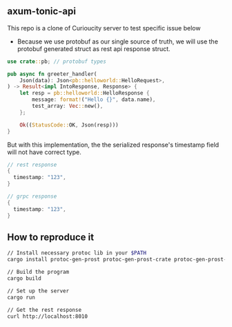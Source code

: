 ## axum-tonic-api

This repo is a clone of Curioucity server to test specific issue below

- Because we use protobuf as our single source of truth, we will use the protobuf generated struct as rest api response struct.

```rust
use crate::pb; // protobuf types

pub async fn greeter_handler(
    Json(data): Json<pb::helloworld::HelloRequest>,
) -> Result<impl IntoResponse, Response> {
    let resp = pb::helloworld::HelloResponse {
        message: format!("Hello {}", data.name),
        test_array: Vec::new(),
    };

    Ok((StatusCode::OK, Json(resp)))
}
```

But with this implementation, the the serialized response's timestamp field will not have correct type.


```rust
// rest response
{
  timestamp: "123",
}

// grpc response
{
  timestamp: "123",
}

```

## How to reproduce it

```bash
// Install necessary protoc lib in your $PATH
cargo install protoc-gen-prost protoc-gen-prost-crate protoc-gen-prost-serdeprotoc-gen-tonic

// Build the program
cargo build

// Set up the server
cargo run

// Get the rest response
curl http://localhost:8010
```